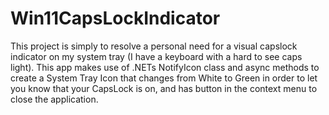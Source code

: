 # Win11CapsLockIndicator

This project is simply to resolve a personal need for a visual capslock indicator on my system tray (I have a keyboard with a hard to see caps light). 
This app makes use of .NETs NotifyIcon class and async methods to create a System Tray Icon that changes from White to Green in order to let you know that your CapsLock is on, and has button in the context menu to close the application.
